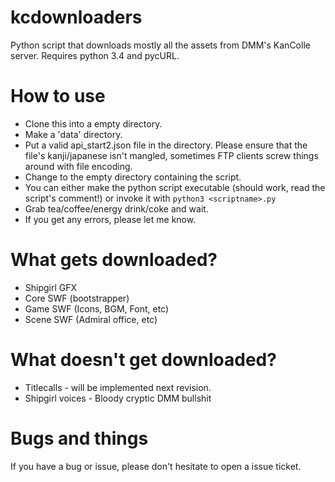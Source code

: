 # kcdownloaders
Python script that downloads mostly all the assets from DMM's KanColle server.
Requires python 3.4 and pycURL.

# How to use
* Clone this into a empty directory.
* Make a 'data' directory.
* Put a valid api_start2.json file in the directory. Please ensure that the file's kanji/japanese isn't mangled, sometimes FTP clients screw things around with file encoding.
* Change to the empty directory containing the script.
* You can either make the python script executable (should work, read the script's comment!) or invoke it with ```python3 <scriptname>.py```
* Grab tea/coffee/energy drink/coke and wait.
* If you get any errors, please let me know.

# What gets downloaded?
* Shipgirl GFX
* Core SWF (bootstrapper)
* Game SWF (Icons, BGM, Font, etc)
* Scene SWF (Admiral office, etc)

# What doesn't get downloaded?
* Titlecalls - will be implemented next revision.
* Shipgirl voices - Bloody cryptic DMM bullshit

# Bugs and things
If you have a bug or issue, please don't hesitate to open a issue ticket.
